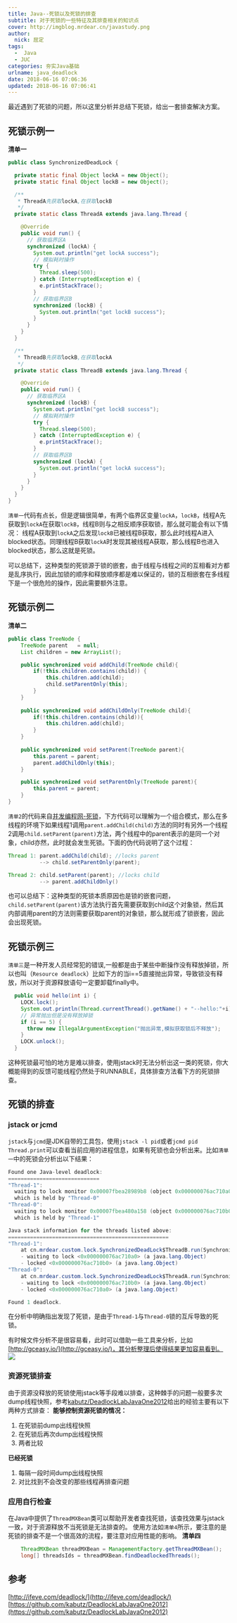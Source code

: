 ```yaml
---
title: Java--死锁以及死锁的排查
subtitle: 对于死锁的一些特征及其排查相关的知识点
cover: http://imgblog.mrdear.cn/javastudy.png
author: 
  nick: 屈定
tags:
  -  Java
  - JUC
categories: 夯实Java基础
urlname: java_deadlock
date: 2018-06-16 07:06:36
updated: 2018-06-16 07:06:41
---
```

最近遇到了死锁的问题，所以这里分析并总结下死锁，给出一套排查解决方案。

## 死锁示例一

**清单一**
```java
public class SynchronizedDeadLock {

  private static final Object lockA = new Object();
  private static final Object lockB = new Object();

  /**
   * ThreadA先获取lockA,在获取lockB
   */
  private static class ThreadA extends java.lang.Thread {

    @Override
    public void run() {
      // 获取临界区A
      synchronized (lockA) {
        System.out.println("get lockA success");
        // 模拟耗时操作
        try {
          Thread.sleep(500);
        } catch (InterruptedException e) {
          e.printStackTrace();
        }
        // 获取临界区B
        synchronized (lockB) {
          System.out.println("get lockB success");
        }
      }
    }
  }

  /**
   * ThreadB先获取lockB,在获取lockA
   */
  private static class ThreadB extends java.lang.Thread {

    @Override
    public void run() {
      // 获取临界区A
      synchronized (lockB) {
        System.out.println("get lockB success");
        // 模拟耗时操作
        try {
          Thread.sleep(500);
        } catch (InterruptedException e) {
          e.printStackTrace();
        }
        // 获取临界区B
        synchronized (lockA) {
          System.out.println("get lockA success");
        }
      }
    }
  }
}
```
`清单一`代码有点长，但是逻辑很简单，有两个临界区变量`lockA`，`lockB`，线程A先获取到`lockA`在获取`lockB`，线程B则与之相反顺序获取锁，那么就可能会有以下情况：
线程A获取到`lockA`之后发现`lockB`已被线程B获取，那么此时线程A进入blocked状态。同理线程B获取`lockA`时发现其被线程A获取，那么线程B也进入blocked状态，那么这就是死锁。

可以总结下，这种类型的死锁源于锁的嵌套，由于线程与线程之间的互相看对方都是乱序执行，因此加锁的顺序和释放顺序都是难以保证的，锁的互相嵌套在多线程下是一个很危险的操作，因此需要额外注意。

## 死锁示例二
**清单二**
```java
public class TreeNode {
	TreeNode parent   = null;  
	List children = new ArrayList();

	public synchronized void addChild(TreeNode child){
		if(!this.children.contains(child)) {
			this.children.add(child);
			child.setParentOnly(this);
		}
	}
  
	public synchronized void addChildOnly(TreeNode child){
		if(!this.children.contains(child)){
			this.children.add(child);
		}
	}
  
	public synchronized void setParent(TreeNode parent){
		this.parent = parent;
		parent.addChildOnly(this);
	}

	public synchronized void setParentOnly(TreeNode parent){
		this.parent = parent;
	}
}

```

`清单2`的代码来自[并发编程网-死锁](http://ifeve.com/deadlock/)，下方代码可以理解为一个组合模式，那么在多线程的环境下如果线程1调用`parent.addChild(child)`方法的同时有另外一个线程2调用`child.setParent(parent)`方法，两个线程中的parent表示的是同一个对象，child亦然，此时就会发生死锁。下面的伪代码说明了这个过程：
```java
Thread 1: parent.addChild(child); //locks parent
          --> child.setParentOnly(parent);

Thread 2: child.setParent(parent); //locks child
          --> parent.addChildOnly()
```

也可以总结下：这种类型的死锁本质原因也是锁的嵌套问题，`child.setParent(parent)`该方法执行首先需要获取到child这个对象锁，然后其内部调用parent的方法则需要获取parent的对象锁，那么就形成了锁嵌套，因此会出现死锁。

## 死锁示例三
`清单三`是一种开发人员经常犯的错误,一般都是由于某些中断操作没有释放掉锁，所以也叫（`Resource deadlock`）比如下方的当i==5直接抛出异常，导致锁没有释放，所以对于资源释放语句一定要卸载finally中。
```java
  public void hello(int i) {
    LOCK.lock();
    System.out.println(Thread.currentThread().getName() + "--hello:"+i);
    // 异常抛出但是没有释放掉锁
    if (i == 5) {
      throw new IllegalArgumentException("抛出异常,模拟获取锁后不释放");
    }
    LOCK.unlock();
  }
```
这种死锁最可怕的地方是难以排查，使用jstack时无法分析出这一类的死锁，你大概能得到的反馈可能线程仍然处于RUNNABLE，具体排查方法看下方的死锁排查。

## 死锁的排查

### jstack or jcmd
`jstack`与`jcmd`是JDK自带的工具包，使用`jstack -l pid`或者`jcmd pid Thread.print`可以查看当前应用的进程信息，如果有死锁也会分析出来。比如`清单一`中的死锁会分析出以下结果：
```java
Found one Java-level deadlock:
=============================
"Thread-1":
  waiting to lock monitor 0x00007fbea28989b8 (object 0x000000076ac710a0, a java.lang.Object),
  which is held by "Thread-0"
"Thread-0":
  waiting to lock monitor 0x00007fbea480a158 (object 0x000000076ac710b0, a java.lang.Object),
  which is held by "Thread-1"

Java stack information for the threads listed above:
===================================================
"Thread-1":
	at cn.mrdear.custom.lock.SynchronizedDeadLock$ThreadB.run(SynchronizedDeadLock.java:72)
	- waiting to lock <0x000000076ac710a0> (a java.lang.Object)
	- locked <0x000000076ac710b0> (a java.lang.Object)
"Thread-0":
	at cn.mrdear.custom.lock.SynchronizedDeadLock$ThreadA.run(SynchronizedDeadLock.java:48)
	- waiting to lock <0x000000076ac710b0> (a java.lang.Object)
	- locked <0x000000076ac710a0> (a java.lang.Object)

Found 1 deadlock.
```
在分析中明确指出发现了死锁，是由于`Thread-1`与`Thread-0`锁的互斥导致的死锁。

有时候文件分析不是很容易看，此时可以借助一些工具来分析，比如[http://gceasy.io/](http://gceasy.io/)，其分析整理后使得结果更加容易看到。
![](http://imgblog.mrdear.cn/1529113829.png?imageMogr2/thumbnail/!100p)

### 资源死锁排查
由于资源没释放的死锁使用jstack等手段难以排查，这种棘手的问题一般要多次dump线程快照，参考[kabutz/DeadlockLabJavaOne2012](https://github.com/kabutz/DeadlockLabJavaOne2012)给出的经验主要有以下两种方式排查：
**能够控制资源死锁的情况：**
1. 在死锁前dump出线程快照
2. 在死锁后再次dump出线程快照
3. 两者比较

**已经死锁**
1. 每隔一段时间dump出线程快照
2. 对比找到不会改变的那些线程再排查问题

### 应用自行检查
在Java中提供了`ThreadMXBean`类可以帮助开发者查找死锁，该查找效果与jstack一致，对于资源释放不当死锁是无法排查的。
使用方法如`清单4`所示，要注意的是死锁的排查不是一个很高效的流程，要注意对应用性能的影响。
**清单四**
```java
    ThreadMXBean threadMXBean = ManagementFactory.getThreadMXBean();
    long[] threadsIds = threadMXBean.findDeadlockedThreads();
```

## 参考
[http://ifeve.com/deadlock/](http://ifeve.com/deadlock/)
[https://github.com/kabutz/DeadlockLabJavaOne2012](https://github.com/kabutz/DeadlockLabJavaOne2012)